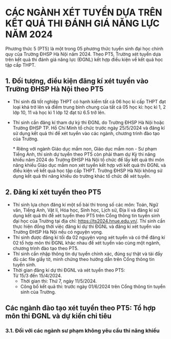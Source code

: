 # CÁC NGÀNH XÉT TUYỂN DỰA TRÊN KẾT QUẢ THI ĐÁNH GIÁ NĂNG LỰC NĂM 2024
Phương thức 5 (PT5) là một trong 05 phương thức tuyển sinh đại học chính quy của Trường ĐHSP Hà Nội năm 2024. Theo PT5, Trường xét tuyển dựa trên kết quả thi đánh giá năng lực (ĐGNL) kết hợp điều kiện về kết quả học tập cấp THPT.
## 1. Đối tượng, điều kiện đăng kí xét tuyển vào Trường ĐHSP Hà Nội theo PT5
* Thí sinh đã tốt nghiệp THPT có hạnh kiểm tất cả 06 học kì cấp THPT đạt loại khá trở lên và điểm trung bình chung của tất cả 05 học kì: học kì 1, 2 lớp 10, 11 và học kì 1 lớp 12 đạt từ 6.5 trở lên.
* Thí sinh cần đăng kí tham dự kỳ thi ĐGNL do Trường ĐHSP Hà Nội hoặc Trường ĐHSP TP. Hồ Chí Minh tổ chức trước ngày 25/5/2024 và đăng kí sử dụng kết quả thi để xét tuyển vào các ngành, chương trình đào tạo của Trường.

    \* Riêng với ngành Giáo dục mầm non, Giáo dục mầm non - Sư phạm Tiếng Anh, thí sinh dự tuyển theo PT5 còn phải tham dự Kỳ thi năng khiếu năm 2024 do Trường ĐHSP Hà Nội tổ chức để lấy kết quả thi môn năng khiếu Giáo dục mầm non xét tuyển kết hợp với kết quả thi ĐGNL và điều kiện về kết quả học tập cấp THPT. Trường ĐHSP Hà Nội không sử dụng kết quả thi năng khiếu do trường khác tổ chức để xét tuyển.
## 2. Đăng kí xét tuyển theo PT5
* Thí sinh lựa chọn đăng kí một số bài thi trong số các môn: Toán, Ngữ văn, Tiếng Anh, Vật lí, Hóa học, Sinh học, Lịch sử, Địa lí và đăng kí sử dụng kết quả thi để xét tuyển theo PT5 trên Cổng thông tin tuyển sinh đại học của Trường tại địa chỉ: https://ts2024.hnue.edu.vn/. Thí sinh cần thực hiện đồng thời việc đăng kí dự thi ĐGNL và đăng kí xét tuyển vào Trường ĐHSP Hà Nội nếu có nguyện vọng. 
* Thí sinh được đăng kí tối đa 02 nguyện vọng xét tuyển và có thể đăng kí 02 tổ hợp môn thi ĐGNL khác nhau để xét tuyển vào cùng một ngành, chương trình đào tạo theo PT5. 
* Thí sinh cần nhập thông tin dự tuyển chính xác, đúng sự thật và tải đầy đủ các file giấy tờ, minh chứng theo hướng dẫn trên Cổng thông tin tuyển sinh. 
* Thời gian đăng kí dự thi ĐGNL và xét tuyển theo PT5: Từ 15/3 đến 15/4/2024. 
    * Thời gian thi: Thứ 7, ngày 11/5/2024. 
    * Công bố kết quả thi: trước ngày 01/6/2024 trên Cổng thông tin tuyển sinh của Trường.
## Các ngành đào tạo xét tuyển theo PT5: Tổ hợp môn thi ĐGNL và dự kiến chỉ tiêu
### 3.1. Đối với các ngành sư phạm không yêu cầu thi năng khiếu